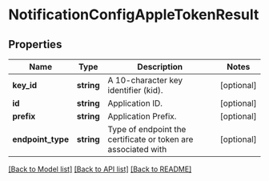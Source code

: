 # NotificationConfigAppleTokenResult

## Properties
Name | Type | Description | Notes
------------ | ------------- | ------------- | -------------
**key_id** | **string** | A 10-character key identifier (kid). | [optional] 
**id** | **string** | Application ID. | [optional] 
**prefix** | **string** | Application Prefix. | [optional] 
**endpoint_type** | **string** | Type of endpoint the certificate or token are associated with | [optional] 

[[Back to Model list]](../README.md#documentation-for-models) [[Back to API list]](../README.md#documentation-for-api-endpoints) [[Back to README]](../README.md)


